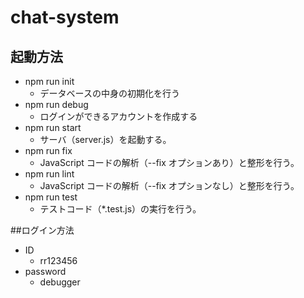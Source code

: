 # chat-system

## 起動方法

- npm run init
  - データベースの中身の初期化を行う
- npm run debug
  - ログインができるアカウントを作成する
- npm run start
  - サーバ（server.js）を起動する。
- npm run fix
  - JavaScript コードの解析（--fix オプションあり）と整形を行う。
- npm run lint
  - JavaScript コードの解析（--fix オプションなし）と整形を行う。
- npm run test
  - テストコード（\*.test.js）の実行を行う。

##ログイン方法

- ID
  - rr123456
- password
  - debugger
